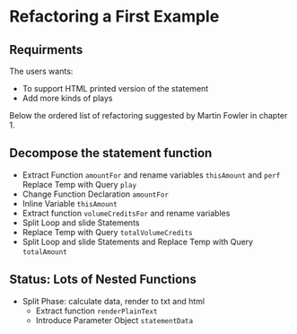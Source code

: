 # Refactoring a First Example

## Requirments

The users wants:
- To support HTML printed version of the statement
- Add more kinds of plays 

Below the ordered list of refactoring suggested by Martin Fowler in chapter 1.

## Decompose the statement function

- Extract Function `amountFor` and rename variables `thisAmount` and `perf`
Replace Temp with Query `play`
- Change Function Declaration `amountFor`
- Inline Variable `thisAmount`
- Extract function `volumeCreditsFor` and rename variables
- Split Loop and slide Statements
- Replace Temp with Query `totalVolumeCredits`
- Split Loop and slide Statements and Replace Temp with Query `totalAmount`

## Status: Lots of Nested Functions

- Split Phase: calculate data, render to txt and html
  - Extract function `renderPlainText`
  - Introduce Parameter Object `statementData`
